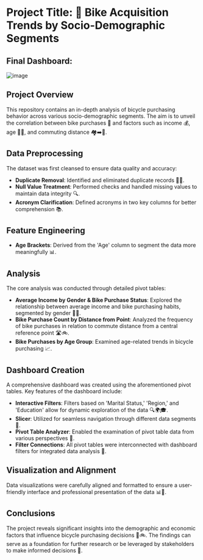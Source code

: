 # Project Title: 🚴 Bike Acquisition Trends by Socio-Demographic Segments

## Final Dashboard:
![image](https://github.com/prayagpadwal/Bike-Sales-Trends-by-Socio-Demographic-Segments/assets/65147413/921ff6e2-fef2-4462-854b-6b2999944f98)


## Project Overview
This repository contains an in-depth analysis of bicycle purchasing behavior across various socio-demographic segments. The aim is to unveil the correlation between bike purchases 🛒 and factors such as income 💰, age 👵👶, and commuting distance 🏘️➡️🏢.

## Data Preprocessing
The dataset was first cleansed to ensure data quality and accuracy:
- **Duplicate Removal**: Identified and eliminated duplicate records 🚫📄.
- **Null Value Treatment**: Performed checks and handled missing values to maintain data integrity 🔍.
- **Acronym Clarification**: Defined acronyms in two key columns for better comprehension 📚.

## Feature Engineering
- **Age Brackets**: Derived from the 'Age' column to segment the data more meaningfully 📊.

## Analysis
The core analysis was conducted through detailed pivot tables:
- **Average Income by Gender & Bike Purchase Status**: Explored the relationship between average income and bike purchasing habits, segmented by gender 👫💵.
- **Bike Purchase Count by Distance from Point**: Analyzed the frequency of bike purchases in relation to commute distance from a central reference point 🛣️🚲.
- **Bike Purchases by Age Group**: Examined age-related trends in bicycle purchasing 📈.

## Dashboard Creation
A comprehensive dashboard was created using the aforementioned pivot tables. Key features of the dashboard include:
- **Interactive Filters**: Filters based on 'Marital Status,' 'Region,' and 'Education' allow for dynamic exploration of the data 🔍🌍🎓.
- **Slicer**: Utilized for seamless navigation through different data segments 🔪.
- **Pivot Table Analyzer**: Enabled the examination of pivot table data from various perspectives 🔬.
- **Filter Connections**: All pivot tables were interconnected with dashboard filters for integrated data analysis 🔗.

## Visualization and Alignment
Data visualizations were carefully aligned and formatted to ensure a user-friendly interface and professional presentation of the data 📊🎨.

## Conclusions
The project reveals significant insights into the demographic and economic factors that influence bicycle purchasing decisions 🤔🚲. The findings can serve as a foundation for further research or be leveraged by stakeholders to make informed decisions 🎯.
